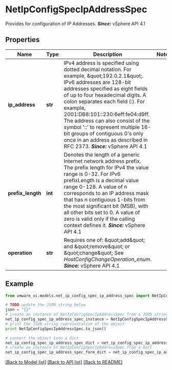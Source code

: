 # NetIpConfigSpecIpAddressSpec

Provides for configuration of IP Addresses.  ***Since:*** vSphere API 4.1 

## Properties
Name | Type | Description | Notes
------------ | ------------- | ------------- | -------------
**ip_address** | **str** | IPv4 address is specified using dotted decimal notation.  For example, \&quot;192.0.2.1\&quot;. IPv6 addresses are 128-bit addresses specified as eight fields of up to four hexadecimal digits. A colon separates each field (:). For example, 2001:DB8:101::230:6eff:fe04:d9ff. The address can also consist of the symbol &#39;::&#39; to represent multiple 16-bit groups of contiguous 0&#39;s only once in an address as described in RFC 2373.  ***Since:*** vSphere API 4.1  | 
**prefix_length** | **int** | Denotes the length of a generic Internet network address prefix.  The prefix length for IPv4 the value range is 0-32. For IPv6 prefixLength is a decimal value range 0-128. A value of n corresponds to an IP address mask that has n contiguous 1-bits from the most significant bit (MSB), with all other bits set to 0. A value of zero is valid only if the calling context defines it.  ***Since:*** vSphere API 4.1  | 
**operation** | **str** | Requires one of: \&quot;add\&quot; and \&quot;remove\&quot; or \&quot;change\&quot; See *HostConfigChangeOperation_enum*.  ***Since:*** vSphere API 4.1  | 

## Example

```python
from vmware_vi.models.net_ip_config_spec_ip_address_spec import NetIpConfigSpecIpAddressSpec

# TODO update the JSON string below
json = "{}"
# create an instance of NetIpConfigSpecIpAddressSpec from a JSON string
net_ip_config_spec_ip_address_spec_instance = NetIpConfigSpecIpAddressSpec.from_json(json)
# print the JSON string representation of the object
print NetIpConfigSpecIpAddressSpec.to_json()

# convert the object into a dict
net_ip_config_spec_ip_address_spec_dict = net_ip_config_spec_ip_address_spec_instance.to_dict()
# create an instance of NetIpConfigSpecIpAddressSpec from a dict
net_ip_config_spec_ip_address_spec_form_dict = net_ip_config_spec_ip_address_spec.from_dict(net_ip_config_spec_ip_address_spec_dict)
```
[[Back to Model list]](../README.md#documentation-for-models) [[Back to API list]](../README.md#documentation-for-api-endpoints) [[Back to README]](../README.md)


